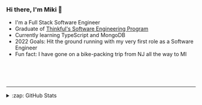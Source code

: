 ### Hi there, I'm Miki 👋 

- I'm a Full Stack Software Engineer
- Graduate of [Thinkful's Software Engineering Program][thinkful]
- Currently learning TypeScript and MongoDB
- 2022 Goals: Hit the ground running with my very first role as a Software Engineer
- Fun fact: I have gone on a bike-packing trip from NJ all the way to MI

<br />

<br />

<br />

---

<details>
  <summary>:zap: GitHub Stats</summary>

  <br />

  [![Anurag's GitHub stats](https://github-readme-stats.vercel.app/api?username=miki-saarna&hide=stars,contribs)](https://github.com/anuraghazra/github-readme-stats)

</details>

[thinkful]: https://www.thinkful.com/bootcamp/web-development
[twitter]: https://twitter.com/MikitoSaarna
[instagram]: https://www.instagram.com/mikito_saarna
[linkedin]: https://www.linkedin.com/in/mikito-saarna
